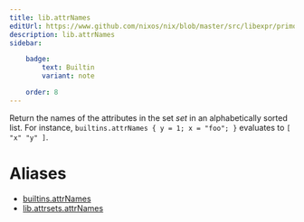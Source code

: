 ```yaml
---
title: lib.attrNames
editUrl: https://www.github.com/nixos/nix/blob/master/src/libexpr/primops.cc
description: lib.attrNames
sidebar:

    badge:
        text: Builtin
        variant: note

    order: 8
---
```


Return the names of the attributes in the set *set* in an
alphabetically sorted list. For instance, `builtins.attrNames { y
= 1; x = "foo"; }` evaluates to `[ "x" "y" ]`.


# Aliases

- [builtins.attrNames](/nix-doc-comments/reference/builtins/builtins-attrnames)
- [lib.attrsets.attrNames](/nix-doc-comments/reference/lib/attrsets/lib-attrsets-attrnames)



